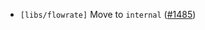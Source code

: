 - `[libs/flowrate]` Move to `internal`
  ([\#1485](https://github.com/depinnetwork/por-consensus/pull/1485))